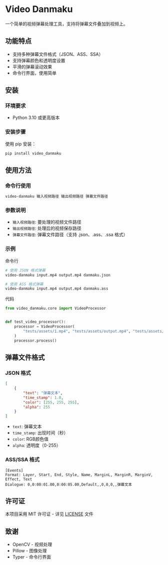 # Video Danmaku

一个简单的视频弹幕处理工具，支持将弹幕文件叠加到视频上。

## 功能特点

- 支持多种弹幕文件格式（JSON、ASS、SSA）
- 支持弹幕颜色和透明度设置
- 平滑的弹幕滚动效果
- 命令行界面，使用简单

## 安装

### 环境要求

- Python 3.10 或更高版本

### 安装步骤

使用 pip 安装：

```bash
pip install video_danmaku
```

## 使用方法

### 命令行使用

```bash
video-danmaku 输入视频路径 输出视频路径 弹幕文件路径
```

### 参数说明

- `输入视频路径`: 要处理的视频文件路径
- `输出视频路径`: 处理后的视频保存路径
- `弹幕文件路径`: 弹幕文件路径（支持 .json、.ass、.ssa 格式）

### 示例
命令行
```bash
# 使用 JSON 格式弹幕
video-danmaku input.mp4 output.mp4 danmaku.json

# 使用 ASS 格式弹幕
video-danmaku input.mp4 output.mp4 danmaku.ass
```
代码
```python
from video_danmaku.core import VideoProcessor


def test_video_processor():
    processor = VideoProcessor(
        "tests/assets/1.mp4", "tests/assets/output.mp4", "tests/assets/dm.json"
    )
    processor.process()
```

## 弹幕文件格式

### JSON 格式

```json
[
    {
        "text": "弹幕文本",
        "time_stamp": 1.0,
        "color": [255, 255, 255],
        "alpha": 255
    }
]
```

- `text`: 弹幕文本
- `time_stamp`: 出现时间（秒）
- `color`: RGB颜色值
- `alpha`: 透明度（0-255）

### ASS/SSA 格式

```plaintext
[Events]
Format: Layer, Start, End, Style, Name, MarginL, MarginR, MarginV, Effect, Text
Dialogue: 0,0:00:01.00,0:00:05.00,Default,,0,0,0,,弹幕文本
```


## 许可证

本项目采用 MIT 许可证 - 详见 [LICENSE](LICENSE) 文件

## 致谢

- OpenCV - 视频处理
- Pillow - 图像处理
- Typer - 命令行界面
```



